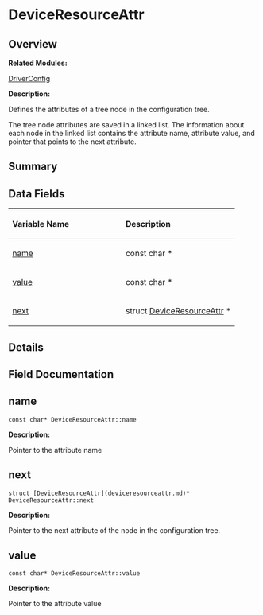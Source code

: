 # DeviceResourceAttr<a name="EN-US_TOPIC_0000001055078135"></a>

## **Overview**<a name="section1323288071093530"></a>

**Related Modules:**

[DriverConfig](driverconfig.md)

**Description:**

Defines the attributes of a tree node in the configuration tree. 

The tree node attributes are saved in a linked list. The information about each node in the linked list contains the attribute name, attribute value, and pointer that points to the next attribute. 

## **Summary**<a name="section1220095819093530"></a>

## Data Fields<a name="pub-attribs"></a>

<a name="table542265561093530"></a>
<table><thead align="left"><tr id="row1952213772093530"><th class="cellrowborder" valign="top" width="50%" id="mcps1.1.3.1.1"><p id="p344172980093530"><a name="p344172980093530"></a><a name="p344172980093530"></a>Variable Name</p>
</th>
<th class="cellrowborder" valign="top" width="50%" id="mcps1.1.3.1.2"><p id="p369322893093530"><a name="p369322893093530"></a><a name="p369322893093530"></a>Description</p>
</th>
</tr>
</thead>
<tbody><tr id="row274957916093530"><td class="cellrowborder" valign="top" width="50%" headers="mcps1.1.3.1.1 "><p id="p657999526093530"><a name="p657999526093530"></a><a name="p657999526093530"></a><a href="deviceresourceattr.md#aadf17a5e450feda1a2ccb043fc94f907">name</a></p>
</td>
<td class="cellrowborder" valign="top" width="50%" headers="mcps1.1.3.1.2 "><p id="p263142317093530"><a name="p263142317093530"></a><a name="p263142317093530"></a>const char * </p>
</td>
</tr>
<tr id="row1792781234093530"><td class="cellrowborder" valign="top" width="50%" headers="mcps1.1.3.1.1 "><p id="p1277250323093530"><a name="p1277250323093530"></a><a name="p1277250323093530"></a><a href="deviceresourceattr.md#a2a9e9a433e8197aaf4863efe468ffdd2">value</a></p>
</td>
<td class="cellrowborder" valign="top" width="50%" headers="mcps1.1.3.1.2 "><p id="p287668714093530"><a name="p287668714093530"></a><a name="p287668714093530"></a>const char * </p>
</td>
</tr>
<tr id="row724779627093530"><td class="cellrowborder" valign="top" width="50%" headers="mcps1.1.3.1.1 "><p id="p280417370093530"><a name="p280417370093530"></a><a name="p280417370093530"></a><a href="deviceresourceattr.md#ac806f1957696cfecba92937d8b25409f">next</a></p>
</td>
<td class="cellrowborder" valign="top" width="50%" headers="mcps1.1.3.1.2 "><p id="p887153464093530"><a name="p887153464093530"></a><a name="p887153464093530"></a>struct <a href="deviceresourceattr.md">DeviceResourceAttr</a> * </p>
</td>
</tr>
</tbody>
</table>

## **Details**<a name="section1483230794093530"></a>

## **Field Documentation**<a name="section871574207093530"></a>

## name<a name="aadf17a5e450feda1a2ccb043fc94f907"></a>

```
const char* DeviceResourceAttr::name
```

 **Description:**

Pointer to the attribute name 

## next<a name="ac806f1957696cfecba92937d8b25409f"></a>

```
struct [DeviceResourceAttr](deviceresourceattr.md)* DeviceResourceAttr::next
```

 **Description:**

Pointer to the next attribute of the node in the configuration tree. 

## value<a name="a2a9e9a433e8197aaf4863efe468ffdd2"></a>

```
const char* DeviceResourceAttr::value
```

 **Description:**

Pointer to the attribute value 

